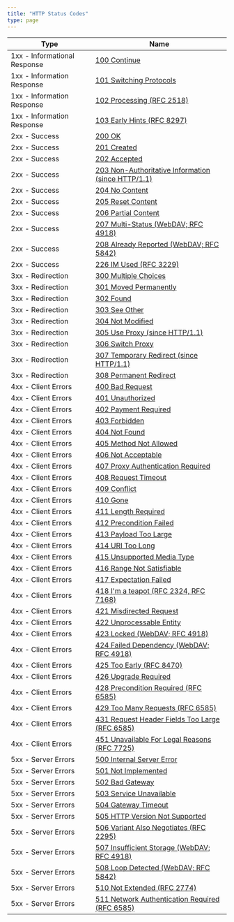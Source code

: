 ```yaml
---
title: "HTTP Status Codes"
type: page
---
```


| Type | Name |
| ---- | ---- |
| 1xx - Informational Response | [100 Continue](descriptions/1xx/100) |
| 1xx - Information Response | [101 Switching Protocols](descriptions/1xx/101) |
| 1xx - Information Response | [102 Processing (RFC 2518)](descriptions/1xx/102) |
| 1xx - Information Response | [103 Early Hints (RFC 8297)](descriptions/1xx/103) |
| 2xx - Success | [200 OK](descriptions/2xx/200) |
| 2xx - Success | [201 Created](descriptions/2xx/201) |
| 2xx - Success | [202 Accepted](descriptions/2xx/202) |
| 2xx - Success | [203 Non-Authoritative Information (since HTTP/1.1)](descriptions/2xx/203) |
| 2xx - Success | [204 No Content](descriptions/2xx/204) |
| 2xx - Success | [205 Reset Content](descriptions/2xx/205) |
| 2xx - Success | [206 Partial Content](descriptions/2xx/206) |
| 2xx - Success | [207 Multi-Status (WebDAV; RFC 4918)](descriptions/2xx/207) |
| 2xx - Success | [208 Already Reported (WebDAV; RFC 5842)](descriptions/2xx/208) |
| 2xx - Success | [226 IM Used (RFC 3229)](descriptions/2xx/226) |
| 3xx - Redirection | [300 Multiple Choices](descriptions/3xx/300) |
| 3xx - Redirection | [301 Moved Permanently](descriptions/3xx/301) |
| 3xx - Redirection | [302 Found](descriptions/3xx/302) |
| 3xx - Redirection | [303 See Other](descriptions/3xx/303) |
| 3xx - Redirection | [304 Not Modified](descriptions/3xx/304) |
| 3xx - Redirection | [305 Use Proxy (since HTTP/1.1)](descriptions/3xx/305) |
| 3xx - Redirection | [306 Switch Proxy](descriptions/3xx/306) |
| 3xx - Redirection | [307 Temporary Redirect (since HTTP/1.1)](descriptions/3xx/307) |
| 3xx - Redirection | [308 Permanent Redirect](descriptions/3xx/308) |
| 4xx - Client Errors | [400 Bad Request](descriptions/4xx/400) |
| 4xx - Client Errors | [401 Unauthorized](descriptions/4xx/401) |
| 4xx - Client Errors | [402 Payment Required](descriptions/4xx/402) |
| 4xx - Client Errors | [403 Forbidden](descriptions/4xx/403) |
| 4xx - Client Errors | [404 Not Found](descriptions/4xx/404) |
| 4xx - Client Errors | [405 Method Not Allowed](descriptions/4xx/405) |
| 4xx - Client Errors | [406 Not Acceptable](descriptions/4xx/406) |
| 4xx - Client Errors | [407 Proxy Authentication Required](descriptions/4xx/407) |
| 4xx - Client Errors | [408 Request Timeout](descriptions/4xx/408) |
| 4xx - Client Errors | [409 Conflict](descriptions/4xx/409) |
| 4xx - Client Errors | [410 Gone](descriptions/4xx/410) |
| 4xx - Client Errors | [411 Length Required](descriptions/4xx/411) |
| 4xx - Client Errors | [412 Precondition Failed](descriptions/4xx/412) |
| 4xx - Client Errors | [413 Payload Too Large](descriptions/4xx/413) |
| 4xx - Client Errors | [414 URI Too Long](descriptions/4xx/414) |
| 4xx - Client Errors | [415 Unsupported Media Type](descriptions/4xx/415) |
| 4xx - Client Errors | [416 Range Not Satisfiable](descriptions/4xx/416) |
| 4xx - Client Errors | [417 Expectation Failed](descriptions/4xx/417) |
| 4xx - Client Errors | [418 I'm a teapot (RFC 2324, RFC 7168)](descriptions/4xx/418) |
| 4xx - Client Errors | [421 Misdirected Request](descriptions/4xx/421) |
| 4xx - Client Errors | [422 Unprocessable Entity](descriptions/4xx/422) |
| 4xx - Client Errors | [423 Locked (WebDAV; RFC 4918)](descriptions/4xx/423) |
| 4xx - Client Errors | [424 Failed Dependency (WebDAV; RFC 4918)](descriptions/4xx/424) |
| 4xx - Client Errors | [425 Too Early (RFC 8470)](descriptions/4xx/425) |
| 4xx - Client Errors | [426 Upgrade Required](descriptions/4xx/426) |
| 4xx - Client Errors | [428 Precondition Required (RFC 6585)](descriptions/4xx/428) |
| 4xx - Client Errors | [429 Too Many Requests (RFC 6585)](descriptions/4xx/429) |
| 4xx - Client Errors | [431 Request Header Fields Too Large (RFC 6585)](descriptions/4xx/431) |
| 4xx - Client Errors | [451 Unavailable For Legal Reasons (RFC 7725)](descriptions/4xx/451) |
| 5xx - Server Errors | [500 Internal Server Error](descriptions/5xx/500) |
| 5xx - Server Errors | [501 Not Implemented](descriptions/5xx/501) |
| 5xx - Server Errors | [502 Bad Gateway](descriptions/5xx/502) |
| 5xx - Server Errors | [503 Service Unavailable](descriptions/5xx/503) |
| 5xx - Server Errors | [504 Gateway Timeout](descriptions/5xx/504) |
| 5xx - Server Errors | [505 HTTP Version Not Supported](descriptions/5xx/505) |
| 5xx - Server Errors | [506 Variant Also Negotiates (RFC 2295)](descriptions/5xx/506) |
| 5xx - Server Errors | [507 Insufficient Storage (WebDAV; RFC 4918)](descriptions/5xx/507) |
| 5xx - Server Errors | [508 Loop Detected (WebDAV; RFC 5842)](descriptions/5xx/508) |
| 5xx - Server Errors | [510 Not Extended (RFC 2774)](descriptions/5xx/510) |
| 5xx - Server Errors | [511 Network Authentication Required (RFC 6585)](descriptions/5xx/511) |